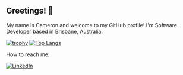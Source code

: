 ## Greetings! 👋
My name is Cameron and welcome to my GitHub profile!
I'm Software Developer based in Brisbane, Australia.

<!--
  ### My Skills:
  <div align="center">
    <img src="https://github.com/devicons/devicon/blob/master/icons/react/react-original.svg" title="React" alt="React" width="50" height="50"/>
    <img src="https://github.com/devicons/devicon/blob/master/icons/javascript/javascript-original.svg" title="JavaScript" alt="JavaScript" width="50"        height="50"/>
    <img src="https://github.com/devicons/devicon/blob/master/icons/css3/css3-plain-wordmark.svg"  title="CSS3" alt="CSS" width="50" height="50"/>
    <img src="https://github.com/devicons/devicon/blob/master/icons/html5/html5-original.svg" title="HTML5" alt="HTML" width="50" height="50"/>
    <img src="https://github.com/devicons/devicon/blob/master/icons/git/git-original-wordmark.svg" title="Git" **alt="Git" width="50" height="50"/>
    <img src="https://github.com/devicons/devicon/blob/master/icons/postgresql/postgresql-original-wordmark.svg" title="PostgreSQL" **alt="PostgreSQL"        width="50" height="50"/>
    <img src="https://github.com/devicons/devicon/blob/master/icons/ruby/ruby-original-wordmark.svg" title="Ruby" **alt="Ruby" width="50" height="50"/>
    <img src="https://github.com/devicons/devicon/blob/master/icons/rails/rails-original-wordmark.svg" title="Rails" **alt="Rails" width="50"                   height="50"/>
    <img src="https://github.com/devicons/devicon/blob/master/icons/trello/trello-plain-wordmark.svg" title="Trello" **alt="Trello" width="50"                height="50"/>
    <img src="https://github.com/devicons/devicon/blob/master/icons/linux/linux-original.svg" title="Linux" **alt="Linux" width="50" height="50"/>
    <img src="https://github.com/devicons/devicon/blob/master/icons/materialui/materialui-original.svg" title="Material UI" **alt="Material UI"                 width="50" height="50"/>
    <img src="https://github.com/devicons/devicon/blob/master/icons/mysql/mysql-original-wordmark.svg" title="MySQL" **alt="MySQL" width="50"                   height="50"/>
    <img src="https://github.com/devicons/devicon/blob/master/icons/nextjs/nextjs-original.svg" title="NextJS" **alt="NextJS" width="50" height="50"/>
    <img src="https://github.com/devicons/devicon/blob/master/icons/redux/redux-original.svg" title="Redux" **alt="Redux" width="50" height="50"/>
    <img src="https://github.com/devicons/devicon/blob/master/icons/typescript/typescript-original.svg" title="TypeScript" **alt="TypeScript" width="50"       height="50"/>
    <img src="https://github.com/devicons/devicon/blob/master/icons/docker/docker-original.svg" title="Docker" **alt="Docker" width="50" height="50"/>
  </div>-->

[![trophy](https://github-profile-trophy.vercel.app/?username=iamcrjones&theme=tokyonight)](https://github.com/ryo-ma/github-profile-trophy)
[![Top Langs](https://github-readme-stats.vercel.app/api/top-langs/?username=iamcrjones&theme=tokyonight)](https://github.com/anuraghazra/github-readme-stats)

How to reach me:

<a href="https://www.linkedin.com/in/iamcrjones/">![LinkedIn](https://img.shields.io/badge/LinkedIn-0077B5?style=for-the-badge&logo=linkedin&logoColor=white)</a>
